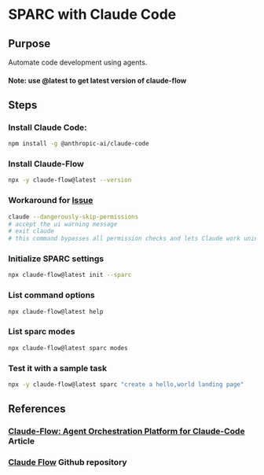 # SPARC with Claude Code

## Purpose
Automate code development using agents.

#### Note: use @latest to get latest version of claude-flow

## Steps

### Install Claude Code:

```bash
npm install -g @anthropic-ai/claude-code
```

### Install Claude-Flow
```bash
npx -y claude-flow@latest --version
```

### Workaround for [Issue](https://github.com/ruvnet/claude-code-flow/issues/62)

```bash
claude --dangerously-skip-permissions
# accept the ui warning message
# exit claude
# this command bypasses all permission checks and lets Claude work uninterrupted until completion.

```

### Initialize SPARC settings

```bash
npx claude-flow@latest init --sparc
```

### List command options

```bash
npx claude-flow@latest help
```
### List sparc modes

```bash
npx claude-flow@latest sparc modes
```

### Test it with a sample task

```bash
npx -y claude-flow@latest sparc "create a hello,world landing page"
```

## References

### [Claude-Flow: Agent Orchestration Platform for Claude-Code](https://www.linkedin.com/pulse/claude-flow-agent-orchestration-platform-claude-code-reuven-cohen-bhimc) Article
### [Claude Flow](https://github.com/ruvnet/claude-code-flow) Github repository


